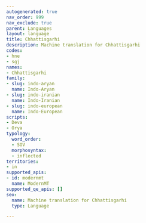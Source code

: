 ```yaml
---
autogenerated: true
nav_order: 999
nav_exclude: true
parent: Languages
layout: language
title: Chhattisgarhi
description: Machine translation for Chhattisgarhi
codes:
- hne
- sgj
names:
- Chhattisgarhi
family:
- slug: indo-aryan
  name: Indo-Aryan
- slug: indo-iranian
  name: Indo-Iranian
- slug: indo-european
  name: Indo-European
scripts:
- Deva
- Orya
typology:
  word_order:
  - SOV
  morphosyntax:
  - inflected
territories:
- in
supported_apis:
- id: modernmt
  name: ModernMT
supported_qe_apis: []
seo:
  name: Machine translation for Chhattisgarhi
  type: Language

---
```


